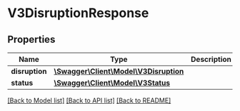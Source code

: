 # V3DisruptionResponse

## Properties
Name | Type | Description | Notes
------------ | ------------- | ------------- | -------------
**disruption** | [**\Swagger\Client\Model\V3Disruption**](V3Disruption.md) |  | [optional] 
**status** | [**\Swagger\Client\Model\V3Status**](V3Status.md) |  | [optional] 

[[Back to Model list]](../../README.md#documentation-for-models) [[Back to API list]](../../README.md#documentation-for-api-endpoints) [[Back to README]](../../README.md)

